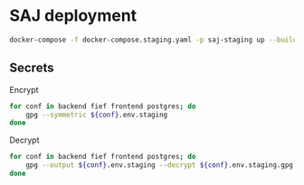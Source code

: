 # SAJ deployment

```bash
docker-compose -f docker-compose.staging.yaml -p saj-staging up --build -d
```

## Secrets

Encrypt

```bash
for conf in backend fief frontend postgres; do
    gpg --symmetric ${conf}.env.staging
done
```

Decrypt

```bash
for conf in backend fief frontend postgres; do
    gpg --output ${conf}.env.staging --decrypt ${conf}.env.staging.gpg
done
```
